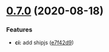 # [0.7.0](https://github.com/zcong1993/js-tracker-manager/compare/v0.6.0...v0.7.0) (2020-08-18)


### Features

* **ci:** add shipjs ([e7f42d9](https://github.com/zcong1993/js-tracker-manager/commit/e7f42d9e9e6f52f348fdff39369d0c5f4a97512d))



